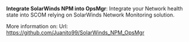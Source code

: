 ﻿**Integrate SolarWinds NPM into OpsMgr**:
Integrate your Network health state into SCOM relying on SolarWinds Network Monitoring solution.

More information on:
Url: https://github.com/Juanito99/SolarWinds_NPM_OpsMgr
